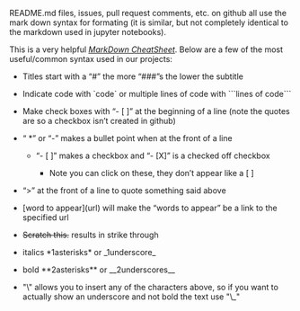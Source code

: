 README.md files, issues, pull request comments, etc. on github all use the mark down syntax for formating (it is similar, but not completely identical to the markdown used in jupyter notebooks).

This is a very helpful [*MarkDown CheatSheet*](https://github.com/adam-p/markdown-here/wiki/Markdown-Cheatsheet). Below are a few of the most useful/common syntax used in our projects:

- Titles start with a “\#” the more “\#\#\#”s the lower the subtitle

- Indicate code with \`code\` or multiple lines of code with \`\`\`lines of code\`\`\`

- Make check boxes with “- \[ \]” at the beginning of a line (note the quotes are so a checkbox isn’t created in github)

- “ \*” or “-” makes a bullet point when at the front of a line

  - “- \[ \]” makes a checkbox and “- \[X\]” is a checked off checkbox

    - Note you can click on these, they don’t appear like a \[ \]

- “&gt;” at the front of a line to quote something said above

- \[word to appear\](url) will make the “words to appear” be a link to the specified url

- ~~Scratch this.~~ results in strike through

- italics \*1asterisks\* or \_1underscore\_

- bold \*\*2asterisks\*\* or \_\_2underscores\_\_

- "\\" allows you to insert any of the characters above, so if you want to actually show an underscore and not bold the text use "\\\_"
